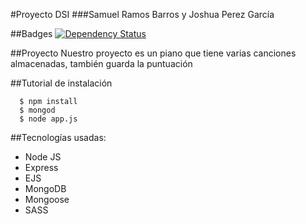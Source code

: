 #Proyecto DSI
###Samuel Ramos Barros y Joshua Perez García

##Badges
[![Dependency Status](https://david-dm.org/Losnen/Proyecto-DSI.svg)](https://david-dm.org/Losnen/Proyecto-DSI)

##Proyecto
Nuestro proyecto es un piano que tiene varias canciones almacenadas, también guarda la puntuación

##Tutorial de instalación
```
  $ npm install
  $ mongod
  $ node app.js
```

##Tecnologías usadas:
* Node JS
* Express
* EJS
* MongoDB
* Mongoose
* SASS
